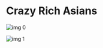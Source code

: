 # Crazy Rich Asians

![img 0](https://i.imgur.com/eFjCtiI.jpg)

![img 1](https://i.imgur.com/X4aomGZ.jpg)

